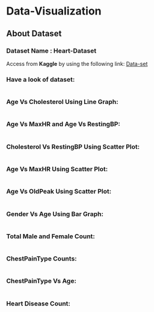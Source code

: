 # Data-Visualization
## About Dataset
### Dataset Name : Heart-Dataset
Access from <b>Kaggle</b> by using the following link:
<a href = "kaggle datasets download -d pritsheta/heart-attack">Data-set</a>
### Have a look of dataset:
<img src = " "> </img>

### Age Vs Cholesterol Using Line Graph:
<img src = " "> </img>

### Age Vs MaxHR and Age Vs RestingBP:
<img src = " "> </img>

### Cholesterol Vs RestingBP Using Scatter Plot:
<img src = " "> </img>

### Age Vs MaxHR Using Scatter Plot:
<img src = " "> </img>

### Age Vs OldPeak Using Scatter Plot:
<img src = " "> </img>

### Gender Vs Age Using Bar Graph:
<img src = " "> </img>

### Total Male and Female Count:
<img src = " "> </img>

### ChestPainType Counts:
<img src = " "> </img>

### ChestPainType Vs Age:
<img src = " "> </img>

### Heart Disease Count:
<img src = " "> </img>








